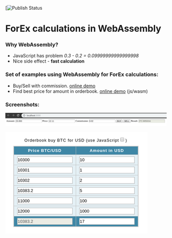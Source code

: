 [![Publish Status](https://img.shields.io/badge/wapm-spirinvladimir%2Fwat--forex--calc-green)

# ForEx calculations in WebAssembly

### Why WebAssembly?
- JavaScript has problem *0.3 - 0.2 = 0.09999999999999998*
- Nice side effect - **fast calculation** 

### Set of examples using WebAssembly for ForEx calculations:
- Buy/Sell with commission. [online demo](http://spirintravels.com/wat-forex-calc)
- Find best price for amount in orderbook. [online demo](http://spirintravels.com/wat-forex-calc/price-for-amount) (js/wasm)

### Screenshots:
![Buy/Sell example](https://raw.githubusercontent.com/spirinvladimir/wat-forex-calc/master/buy-sell.png)

![Find best price in order book for amount](https://raw.githubusercontent.com/spirinvladimir/wat-forex-calc/master/best-price-for-amount-in-orderbook.png)

